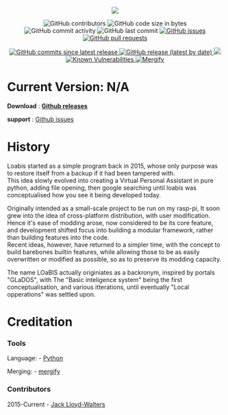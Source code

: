 <p align="center">
    <img src="https://github.com/SK1Y101/LOaBIS/blob/master/Icons/LargeLogo.png">
</p>
<p align="center">
  <img alt="GitHub contributors" src="https://img.shields.io/github/contributors/SK1Y101/LOaBIS">
  <img alt="GitHub code size in bytes" src="https://img.shields.io/github/languages/code-size/SK1Y101/LOaBIS">
  <img alt="GitHub commit activity" src="https://img.shields.io/github/commit-activity/y/SK1Y101/LOaBIS">
  <img alt="GitHub last commit" src="https://img.shields.io/github/last-commit/SK1Y101/LOaBIS">
  <a href=https://github.com/SK1Y101/LOaBIS/issues>
    <img alt="GitHub issues" src="https://img.shields.io/github/issues/SK1Y101/LOaBIS">
  </a>
  <a href=https://github.com/SK1Y101/LOaBIS/pulls>
    <img alt="GitHub pull requests" src="https://img.shields.io/github/issues-pr/SK1Y101/LOaBIS">
  </a>
</p>
<p align="center">
  <a href="https://github.com/SK1Y101/LOaBIS/releases">
    <img alt="GitHub commits since latest release" src="https://img.shields.io/github/commits-since/SK1Y101/LOaBIS/latest">
  </a>
  <a href="https://github.com/SK1Y101/LOaBIS/releases">
    <img alt="GitHub release (latest by date)" src="https://img.shields.io/github/v/release/SK1Y101/LOaBIS">
  </a>
  <a href="https://codecov.io/gh/SK1Y101/LOaBIS">
    <img src="https://codecov.io/gh/SK1Y101/LOaBIS/branch/master/graph/badge.svg" />
  </a>
  <a href="https://snyk.io/test/github/SK1Y101/LOaBIS">
    <img src="https://snyk.io/test/github/SK1Y101/LOaBIS/badge.svg" alt="Known Vulnerabilities" data-canonical-src="https://snyk.io/test/github/SK1Y101/LOaBIS">
  </a>
  <a href="https://mergify.io">
    <img src="https://img.shields.io/endpoint.svg?url=https://gh.mergify.io/badges/SK1Y101/LOaBIS" alt="Mergify" src="https://img.shields.io/endpoint.svg?url=https://gh.mergify.io/badges/SK1Y101/LOaBIS"></a>
</p>

# Current Version: N/A
**Download** : **[Github releases]**

**support** : [Github issues]

# History
Loabis started as a simple program back in 2015, whose only purpose was to restore itself from a backup if it had been tampered with.  
This idea slowly evolved into creating a Virtual Personal Assistant in pure python, adding file opening, then google searching until loabis was conceptualised how you see it being developed today.  

Originally intended as a small-scale project to be run on my rasp-pi, It soon grew into the idea of cross-platform distribution, with user modification.  
Hence it's ease of modding arose, now considered to be its core feature, and development shifted focus into building a modular framework, rather than building features into the code.  
Recent ideas, however, have returned to a simpler time, with the concept to build barebones builtin features, while allowing those to be as easily overwritten or modified as possible, so as to preserve its modding capacity.  

The name LOaBIS actually originiates as a backronym, inspired by portals "GLaDOS", with The "Basic inteligence system" being the first conceptualisation, and various itterations, until eventually "Local opperations" was settled upon.  

# Creditation
### Tools
Language:       - [Python]

Merging:        - [mergify]

### Contributors
2015-Current    - [Jack Lloyd-Walters]

[Github releases]: https://github.com/SK1Y101/LOaBIS/releases
[GitHub issues]: https://github.com/SK1Y101/LOaBIS/issues
[Python]: https://www.python.org/
[mergify]: https://mergify.io
[Jack Lloyd-Walters]: https://github.com/SK1Y101
